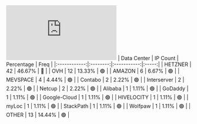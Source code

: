 ![Diagramm](https://github.com/obajay/StateSync-snapshots/blob/main/Projects/Aura/1/README.md)
| Data Center | IP Count | Percentage | Freq |
|:------------:|:--------:|:-----------:|:-----:|
| HETZNER | 42 | 46.67% | 🔴 |
| OVH | 12 | 13.33% | 🟢 |
| AMAZON | 6 | 6.67% | 🟢 |
| MEVSPACE | 4 | 4.44% | 🟢 |
| Contabo | 2 | 2.22% | 🟢 |
| Interserver | 2 | 2.22% | 🟢 |
| Netcup | 2 | 2.22% | 🟢 |
| Alibaba | 1 | 1.11% | 🟢 |
| GoDaddy | 1 | 1.11% | 🟢 |
| Google-Cloud | 1 | 1.11% | 🟢 |
| HIVELOCITY | 1 | 1.11% | 🟢 |
| myLoc | 1 | 1.11% | 🟢 |
| StackPath | 1 | 1.11% | 🟢 |
| Wolfpaw | 1 | 1.11% | 🟢 |
| OTHER | 13 | 14.44% | 🟢 |